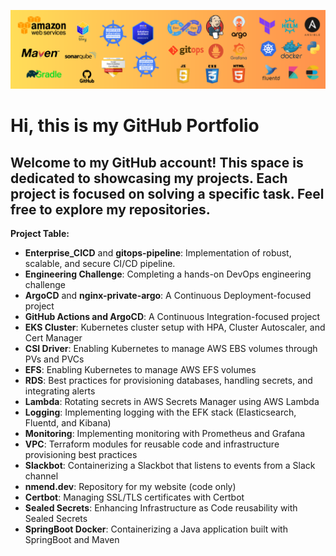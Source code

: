 ![Image](image.png)


# Hi, this is my GitHub Portfolio

## Welcome to my GitHub account! This space is dedicated to showcasing my projects. Each project is focused on solving a specific task. Feel free to explore my repositories.


**Project Table:**

- **Enterprise_CICD** and **gitops-pipeline**: Implementation of robust, scalable, and secure CI/CD pipeline.
- **Engineering Challenge**: Completing a hands-on DevOps engineering challenge
- **ArgoCD** and **nginx-private-argo**: A Continuous Deployment-focused project
- **GitHub Actions and ArgoCD**: A Continuous Integration-focused project
- **EKS Cluster**: Kubernetes cluster setup with HPA, Cluster Autoscaler, and Cert Manager
- **CSI Driver**: Enabling Kubernetes to manage AWS EBS volumes through PVs and PVCs
- **EFS**: Enabling Kubernetes to manage AWS EFS volumes
- **RDS**: Best practices for provisioning databases, handling secrets, and integrating alerts
- **Lambda**: Rotating secrets in AWS Secrets Manager using AWS Lambda
- **Logging**: Implementing logging with the EFK stack (Elasticsearch, Fluentd, and Kibana)
- **Monitoring**: Implementing monitoring with Prometheus and Grafana
- **VPC**: Terraform modules for reusable code and infrastructure provisioning best practices
- **Slackbot**: Containerizing a Slackbot that listens to events from a Slack channel
- **nmend.dev**: Repository for my website (code only)
- **Certbot**: Managing SSL/TLS certificates with Certbot
- **Sealed Secrets**: Enhancing Infrastructure as Code reusability with Sealed Secrets
- **SpringBoot Docker**: Containerizing a Java application built with SpringBoot and Maven